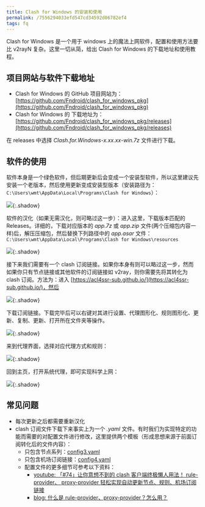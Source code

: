 ```yaml
---
title: Clash for Windows 的安装和使用
permalink: /7556294033efd547cd34592d06782ef4
tags: fq
---
```


Clash for Windows 是一个用于 windows 上的魔法上网软件，配置和使用方法要比 v2rayN 复杂。这里一切从简，给出 Clash for Windows 的下载地址和使用教程。

<!--more-->

## 项目网站与软件下载地址

- Clash for Windows 的 GitHub 项目网站为：[https://github.com/Fndroid/clash_for_windows_pkg](https://github.com/Fndroid/clash_for_windows_pkg)
- Clash for Windows 的 下载地址为：[https://github.com/Fndroid/clash_for_windows_pkg/releases](https://github.com/Fndroid/clash_for_windows_pkg/releases)

在 releases 中选择 *Clash.for.Windows-x.xx.xx-win.7z* 文件进行下载。

## 软件的使用

软件本身是一个绿色软件，但后期更新后会变成一个安装型软件，所以这里建议先安装一个老版本，然后使用更新变成安装型版本（安装路径为：`C:\Users\wmt\AppData\Local\Programs\Clash for Windows`）：

![](https://cdn.staticaly.com/gh/Meiting-Wang/pictures@main/picgo/202308192101834.png){:.shadow}

软件的汉化（如果无需汉化，则可略过这一步）：进入这里，下载版本匹配的 Releases。详细的，下载对应版本的 *app.7z* 或 *app.zip* 文件(两个压缩包内容一样)后，解压压缩包，然后替换下列路径中的 *app.asar* 文件：`C:\Users\wmt\AppData\Local\Programs\Clash for Windows\resources`

![](https://cdn.staticaly.com/gh/Meiting-Wang/pictures@main/picgo/202308192117245.png){:.shadow}

接下来我们需要有一个 clash 订阅链接。如果你本身有则可以略过这一步，然而如果你只有节点链接或其他软件的订阅链接如 v2ray，则你需要先将其转化为 clash 订阅。方法为：进入 [https://acl4ssr-sub.github.io/](https://acl4ssr-sub.github.io/)，然后

![](https://cdn.staticaly.com/gh/Meiting-Wang/pictures@main/picgo/202308192131178.png){:.shadow}

下载订阅链接。下载完毕后可以右键对其进行设置、代理图形化、规则图形化、更新、复制、更新、打开所在文件夹等操作。

![](https://cdn.staticaly.com/gh/Meiting-Wang/pictures@main/picgo/202308192135182.png){:.shadow}

来到代理界面，选择对应代理方式和规则：

![](https://cdn.staticaly.com/gh/Meiting-Wang/pictures@main/picgo/202308192144660.png){:.shadow}

回到主页，打开系统代理，即可实现科学上网：

![](https://cdn.staticaly.com/gh/Meiting-Wang/pictures@main/picgo/202308192146629.png){:.shadow}

## 常见问题

- 每次更新之后都需要重新汉化
- clash 订阅文件下载下来事实上为一个 *.yaml* 文件。有时我们为实现特定的功能而需要的对配置文件进行修改，这里提供两个模板（形成思想来源于前面订阅转化后的文件内容）：
  - 只包含节点系列：[config3.yaml](https://raw.githubusercontent.com/Meiting-Wang/resource/master/config3.yaml)
  - 只包含机场订阅链接：[config4.yaml](https://raw.githubusercontent.com/Meiting-Wang/resource/master/config4.yaml)
  - 配置文件的更多细节可参考以下资料：
    - [youtube: 「#74」让你意想不到的 clash 客户端终极懒人用法！ rule-provider、 proxy-provider 轻松实现自动更新节点、规则、机场订阅链接](https://www.youtube.com/watch?v=IVlnvBQXEgE)
    - [blog: 什么是 rule-provider、proxy-provider？怎么用？](https://www.jamesdailylife.com/rule-proxy-provider)

